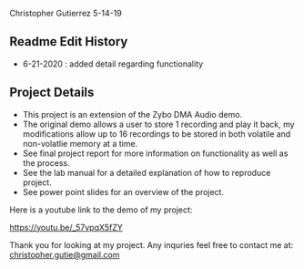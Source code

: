 Christopher Gutierrez 5-14-19

## Readme Edit History
- 6-21-2020 : added detail regarding functionality

## Project Details
- This project is an extension of the Zybo DMA Audio demo.
- The original demo allows a user to store 1 recording and play it back, my modifications allow up to 16 recordings to be stored in both volatile and non-volatlie memory at a time.
- See final project report for more information on functionality as well as the process.
- See the lab manual for a detailed explanation of how to reproduce project.
- See power point slides for an overview of the project.

Here is a youtube link to the demo of my project:

https://youtu.be/_57vpqX5fZY

Thank you for looking at my project.
Any inquries feel free to contact me at: christopher.gutie@gmail.com
